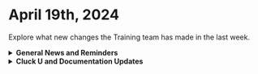 # April 19th, 2024

Explore what new changes the Training team has made in the last week.

<details>

<summary><strong>General News and Reminders</strong></summary>

* **Game Tip for the Week:** Since Eddie will OBVIOUSLY read this, his tip is that you should play Tears and Breath of the Wild with your kids and beat Dragon Quest VIII sooner than 5 years after telling your friend that you'll beat it. 😉
* **SHOUT OUT** to Robert, Kaelyn, Jonathon, Jared, Eric, Nick, and Scott for successfully taking our [foundations-certification.md](../../cluck-university/rewst-foundations-10x/foundations-certification.md "mention") Exam, and collecting your prestigious **Certified Rewster** badge in Discord.&#x20;
* Clea will be taking some time for the next couple of weeks, leaving Eddie to enter back into the fray for the 100 series

![](<../../.gitbook/assets/Copy of Clea.png>)

* Join us in our [Cluck-U Discord channel](https://discord.com/channels/936789089703845988/1121465945295167588) if you have any questions, comments, or concerns!

</details>

<details>

<summary><strong>Cluck U and Documentation Updates</strong></summary>

**What's New at Cluck University?**

* We'd love to get your feedback on our Training and Documentation! [Please fill out this form to let us know how we can improve](https://app.sli.do/event/m8C3AjPUnuDgpkVDmPsQL3)!
* As a reminder, you can make training and documentation requests at [https://rewst.canny.io/](https://rewst.canny.io/)
* [office-hours.md](../../cluck-university/office-hours.md "mention") page added with more information about signing up!
* Shout Out to Brandon Martinez (Giga) for contributing the [using-webhook-triggers.md](../../documentation/triggers/use-cases-and-examples/using-webhook-triggers.md "mention") page!

**New & Updated Pages:**

* [april-12th-2024-hey-siri-make-a-ticket-alexa-close-my-ticket.md](../roc-open-mics/april-12th-2024-hey-siri-make-a-ticket-alexa-close-my-ticket.md "mention") Open Mic Page Added
* [okta-integration-setup.md](../../documentation/integrations/iam/okta-integration-setup.md "mention") page added
* [actions-and-endpoints.md](../../documentation/integrations/iam/actions-and-endpoints.md "mention") for OKTA added
* [working-with-options-generator-workflows-in-rewst.md](../../cluck-university/electives/working-with-options-generator-workflows-in-rewst.md "mention") Elective page added
* [intro-to-forms.md](../../documentation/forms/intro-to-forms.md "mention") page updated with a link to the elective
* [agent-smith-configuration-overview.md](../../community-corner/agent-smith/agent-smith-configuration-overview.md "mention") page updated
* [list-of-jinja-filters.md](../../documentation/jinja/list-of-jinja-filters.md "mention") updated for `regex_search` filter
* [microsoft-cloud-integration-bundle-documentation](../../documentation/integrations/cloud/microsoft-cloud-integration-bundle-documentation/ "mention") reorganized and enhanced for clarity&#x20;

</details>

